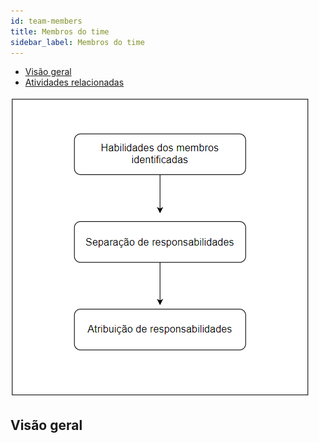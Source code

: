 ```yaml
---
id: team-members
title: Membros do time
sidebar_label: Membros do time
---
```

- [Visão geral](#visão-geral)
- [Atividades relacionadas](#atividades-relacionadas)

![Workflow](/img/endeavor/products/team-members/team-members-workflow.png)

## Visão geral
